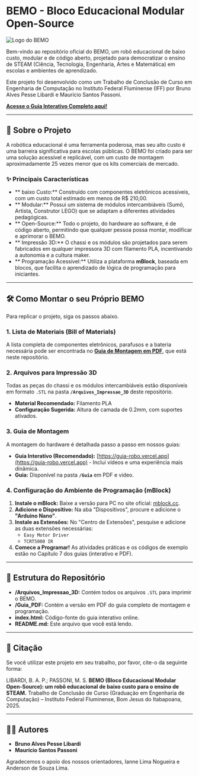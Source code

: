 # BEMO - Bloco Educacional Modular Open-Source

![Logo do BEMO](https://i.ibb.co/XZg5Gctk/bemoo.png)

Bem-vindo ao repositório oficial do BEMO, um robô educacional de baixo custo, modular e de código aberto, projetado para democratizar o ensino de STEAM (Ciência, Tecnologia, Engenharia, Artes e Matemática) em escolas e ambientes de aprendizado.

Este projeto foi desenvolvido como um Trabalho de Conclusão de Curso em Engenharia de Computação no Instituto Federal Fluminense (IFF) por Bruno Alves Pesse Libardi e Maurício Santos Passoni.

**[Acesse o Guia Interativo Completo aqui!](https://guia-robo.vercel.app/)**

---

## 🎯 Sobre o Projeto

A robótica educacional é uma ferramenta poderosa, mas seu alto custo é uma barreira significativa para escolas públicas. O BEMO foi criado para ser uma solução acessível e replicável, com um custo de montagem aproximadamente 25 vezes menor que os kits comerciais de mercado.

### ✨ Principais Características
* ** baixo Custo:** Construído com componentes eletrônicos acessíveis, com um custo total estimado em menos de R$ 210,00.
* ** Modular:** Possui um sistema de módulos intercambiáveis (Sumô, Artista, Construtor LEGO) que se adaptam a diferentes atividades pedagógicas.
* ** Open-Source:** Todo o projeto, do hardware ao software, é de código aberto, permitindo que qualquer pessoa possa montar, modificar e aprimorar o BEMO.
* ** Impressão 3D:** O chassi e os módulos são projetados para serem fabricados em qualquer impressora 3D com filamento PLA, incentivando a autonomia e a cultura maker.
* ** Programação Acessível:** Utiliza a plataforma **mBlock**, baseada em blocos, que facilita o aprendizado de lógica de programação para iniciantes.

---

## 🛠️ Como Montar o seu Próprio BEMO

Para replicar o projeto, siga os passos abaixo.

### 1. Lista de Materiais (Bill of Materials)

A lista completa de componentes eletrônicos, parafusos e a bateria necessária pode ser encontrada no **[Guia de Montagem em PDF](./Guia_PDF/Guia_Montagem_BEMO.pdf)**, que está neste repositório.

### 2. Arquivos para Impressão 3D

Todas as peças do chassi e os módulos intercambiáveis estão disponíveis em formato `.STL` na pasta **`/Arquivos_Impressao_3D`** deste repositório.

* **Material Recomendado:** Filamento PLA
* **Configuração Sugerida:** Altura de camada de 0.2mm, com suportes ativados.

### 3. Guia de Montagem

A montagem do hardware é detalhada passo a passo em nossos guias:
* **Guia Interativo (Recomendado):** [https://guia-robo.vercel.app](https://guia-robo.vercel.app) - Inclui vídeos e uma experiência mais dinâmica.
* **Guia:** Disponível na pasta **`/Guia`** em PDF e video.

### 4. Configuração do Ambiente de Programação (mBlock)

1.  **Instale o mBlock:** Baixe a versão para PC no site oficial: [mblock.cc](https://mblock.cc/pages/downloads).
2.  **Adicione o Dispositivo:** Na aba "Dispositivos", procure e adicione o **"Arduino Nano"**.
3.  **Instale as Extensões:** No "Centro de Extensões", pesquise e adicione as duas extensões necessárias:
    * `Easy Motor Driver`
    * `TCRT5000 IR`
4.  **Comece a Programar!** As atividades práticas e os códigos de exemplo estão no Capítulo 7 dos guias (interativo e PDF).

---

## 📁 Estrutura do Repositório

* **/Arquivos_Impressao_3D:** Contém todos os arquivos `.STL` para imprimir o BEMO.
* **/Guia_PDF:** Contém a versão em PDF do guia completo de montagem e programação.
* **index.html:** Código-fonte do guia interativo online.
* **README.md:** Este arquivo que você está lendo.

---

## 📜 Citação

Se você utilizar este projeto em seu trabalho, por favor, cite-o da seguinte forma:

LIBARDI, B. A. P.; PASSONI, M. S. **BEMO (Bloco Educacional Modular Open-Source): um robô educacional de baixo custo para o ensino de STEAM.** Trabalho de Conclusão de Curso (Graduação em Engenharia de Computação) – Instituto Federal Fluminense, Bom Jesus do Itabapoana, 2025.

---

## 👨‍💻 Autores

* **Bruno Alves Pesse Libardi**
* **Maurício Santos Passoni**

Agradecemos o apoio dos nossos orientadores, Ianne Lima Nogueira e Anderson de Souza Lima.
